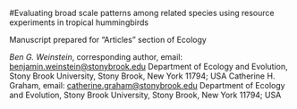 #Evaluating broad scale patterns among related species using resource experiments in tropical hummingbirds

Manuscript prepared for “Articles” section of Ecology

*Ben G. Weinstein*, corresponding author, email: benjamin.weinstein@stonybrook.edu
Department of Ecology and Evolution, Stony Brook University, Stony Brook, New York 11794; USA
Catherine H. Graham, email: catherine.graham@stonybrook.edu
Department of Ecology and Evolution, Stony Brook University, Stony Brook, New York 11794; USA 
